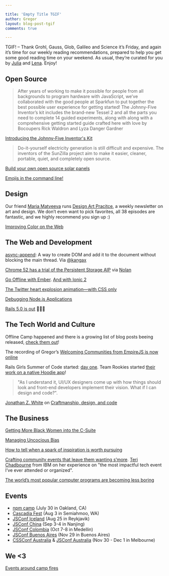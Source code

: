 ```yaml
---

title: 'Empty Title TGIF'
author: Gregor
layout: blog-post-tgif
comments: true

---
```



TGIF! – Thank Grohl, Gauss, Glob, Galileo and Science it’s Friday, and again it’s time for our weekly reading recommendations, prepared to help you get some good reading time on your weekend. As usual, they’re curated for you by [Julia](http://twitter.com/juschm) and [Lena](http://twitter.com/lrnrd). Enjoy!


## Open Source

> After years of working to make it possible for people from all backgrounds to program hardware with JavaScript, we’ve collaborated with the good people at Sparkfun to put together the best possible user experience for getting started! The Johnny-Five Inventor’s kit includes the brand-new Tessel 2 and all the parts you need to complete 14 guided experiments, along with along with a comprehensive getting started guide crafted here with love by Bocoupers Rick Waldron and Lyza Danger Gardner

[Introducing the Johnny-Five Inventor's Kit](https://www.sparkfun.com/news/2127)

> Do-it-yourself electricity generation is still difficult and expensive. The inventors of the SunZilla project aim to make it easier, cleaner, portable, quiet, and completely open source.

[Build your own open source solar panels](https://opensource.com/life/16/7/sunzilla)

[Emojis in the command line!](https://github.com/sindresorhus/emoj)

## Design

Our friend [Maria Matveeva](https://twitter.com/rgbcolor) runs [Design Art Pracitce](http://www.designartpractice.com/), a weekly newsletter on art and design. We don’t even want to pick favorites, all 38 episodes are fantastic, and we highly recommend you sign up :)

[Improving Color on the Web](https://webkit.org/blog/6682/improving-color-on-the-web/)

## The Web and Development

[async-append](https://github.com/drufball/async-append): A way to create DOM and add it to the document without blocking the main thread. Via [@kangax](https://twitter.com/kangax/status/747474432650776577)

[Chrome 52 has a trial of the Persistent Storage AIP](https://developers.google.com/web/updates/2016/06/persistent-storage) via [Nolan](https://twitter.com/nolanlawson/status/747419906367315968)

[Go Offline with Ember](http://blog.planetargon.com/entries/2016/6/9/go-offline-with-ember). [And with Ionic 2](http://www.joshmorony.com/offline-syncing-in-ionic-2-with-pouchdb-couchdb/)

[The Twitter heart explosion animation—with CSS only](https://css-tricks.com/recreating-the-twitter-heart-animation/)

[Debugging Node.js Applications](https://blog.risingstack.com/node-hero-node-js-debugging-tutorial/)
 
[Rails 5.0 is out](http://weblog.rubyonrails.org/2016/6/30/Rails-5-0-final/) 👏👏👏

## The Tech World and Culture

Offline Camp happened and there is a growing list of blog posts beeing released, [check them out](https://medium.com/offline-camp)!

The recording of Gregor’s [Welcoming Communities from EmpireJS is now online](https://www.youtube.com/watch?v=pWIMWh3xyZE)

Rails Girls Summer of Code started: [day one](http://railsgirlssummerofcode.org/blog/2016-07-01-RGSoC-2016-day-one). Team Rookies started [their work on a native Hoodie app](https://github.com/Rookies-RGSOC2016/)!

>  "As I understand it, UI/UX designers come up with how things should look and front-end developers implement their vision. What if I can design and code?".

[Jonathan Z. White](https://twitter.com/JonathanZWhite) on [Craftmanship, design, and code](https://medium.freecodecamp.com/craftsmanship-design-and-code-6d93eba3e7fe#.yzpd8n5x2)

## The Business

[Getting More Black Women into the C-Suite](https://hbr.org/2016/07/getting-more-black-women-into-the-c-suite)

[Managing Uncocious Bias](https://managingbias.fb.com/)

[How to tell when a spark of inspiration is worth pursuing](https://blog.freelancersunion.org/2016/06/29/how-to-tell-when-a-spark-of-inspiration-is-worth-pursuing/)

[Crafting community events that leave them wanting s’more](https://medium.com/offline-camp/crafting-community-events-that-leave-them-wanting-smore-902974cff4d4). [Teri Chadbourne](https://twitter.com/EventTeri) from IBM on her experience on "the most impactful tech event I’ve ever attended or organized".

[The world’s most popular computer programs are becoming less boring](http://www.economist.com/news/business/21701495-worlds-most-popular-computer-programs-are-becoming-less-boring-window-dressing)

## Events

- [npm camp](http://npm.camp/) (July 30 in Oakland, CA)
- [Cascadia Fest](http://2016.cascadiajs.com/) (Aug 3 in Semiahmoo, WA)
- [JSConf Iceland](http://jsconf.is) (Aug 25 in Reykjavik)
- [JSConf China](http://2016.jsconf.cn/#/?_k=nqn5xh) (Sep 3-4 in Nanjing)
- [JSConf Colombia](http://jsconf.co/) (Oct 7-8 in Medellin)
- [JSConf Buenos Aires](https://www.jsconfar.com/) (Nov 29 in Buenos Aires)
- [CSSConf Australia](http://2016.cssconf.com.au/) & [JSConf Australia](http://2016.jsconfau.com/) (Nov 30 - Dec 1 in Melbourne)

## We <3

[Events around camp fires](https://twitter.com/OfflineCamp/status/747237746754916352)
